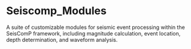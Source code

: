 # Seiscomp_Modules
A suite of customizable modules for seismic event processing within the SeisComP framework, including magnitude calculation, event location, depth determination, and waveform analysis.
